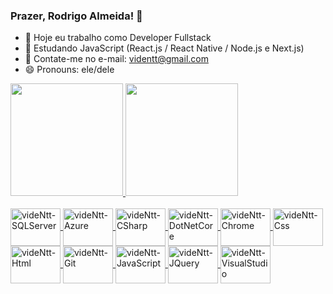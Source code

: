 ### Prazer, Rodrigo Almeida! 👋

- 🔭 Hoje eu trabalho como Developer Fullstack 
- 🌱 Estudando JavaScript (React.js / React Native / Node.js e Next.js)
- 💬 Contate-me no e-mail: videntt@gmail.com
- 😄 Pronouns: ele/dele

<div>
  <a href="https://github.com/videntt">
  <img height="180em" src="https://github-readme-stats.vercel.app/api?username=videntt&show_icons=true&theme=dracula&include_all-comits=true&count_private=true"/>
  <img height="180em" src="https://github-readme-stats.vercel.app/api/top-langs/?username=videntt&theme=dracula&layout_compact=true&langs_count=16"/>
</div>
  
<div style="display: inline_block"><br>
  <img align="center" alt="videNtt-SQLServer" height="60" width="80" src="https://cdn.jsdelivr.net/gh/devicons/devicon/icons/microsoftsqlserver/microsoftsqlserver-plain-wordmark.svg" />
  <img align="center" alt="videNtt-Azure" height="60" width="80" src="https://cdn.jsdelivr.net/gh/devicons/devicon/icons/azure/azure-original-wordmark.svg" />
  <img align="center" alt="videNtt-CSharp" height="60" width="80" src="https://cdn.jsdelivr.net/gh/devicons/devicon/icons/csharp/csharp-original.svg" />
  <img align="center" alt="videNtt-DotNetCore" height="60" width="80" src="https://cdn.jsdelivr.net/gh/devicons/devicon/icons/dotnetcore/dotnetcore-original.svg" />
  <img align="center" alt="videNtt-Chrome" height="60" width="80" src="https://cdn.jsdelivr.net/gh/devicons/devicon/icons/chrome/chrome-original.svg" />
  <img align="center" alt="videNtt-Css" height="60" width="80" src="https://cdn.jsdelivr.net/gh/devicons/devicon/icons/css3/css3-plain-wordmark.svg" />
  <img align="center" alt="videNtt-Html" height="60" width="80" src="https://cdn.jsdelivr.net/gh/devicons/devicon/icons/html5/html5-plain-wordmark.svg" />
  <img align="center" alt="videNtt-Git" height="60" width="80" src="https://cdn.jsdelivr.net/gh/devicons/devicon/icons/git/git-original-wordmark.svg" />
  <img align="center" alt="videNtt-JavaScript" height="60" width="80" src="https://cdn.jsdelivr.net/gh/devicons/devicon/icons/javascript/javascript-plain.svg" />
  <img align="center" alt="videNtt-JQuery" height="60" width="80" src="https://cdn.jsdelivr.net/gh/devicons/devicon/icons/jquery/jquery-plain-wordmark.svg" />
  <img align="center" alt="videNtt-VisualStudio" height="60" width="80" src="https://cdn.jsdelivr.net/gh/devicons/devicon/icons/visualstudio/visualstudio-plain.svg" />
</div>
